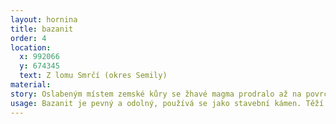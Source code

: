 ```yaml
---
layout: hornina
title: bazanit
order: 4
location:
  x: 992066
  y: 674345
  text: Z lomu Smrčí (okres Semily)
material: 
story: Oslabeným místem zemské kůry se žhavé magma prodralo až na povrch. V magmatu plavaly útržky hornin zemského pláště, tvořených hlavně zelenými krystaly olivínu. Z vulkánu hory Kozákov se vyvalil proud lávy, který zaplnil blízké říční údolí. Při chladnutí lávový proud rozpukal na nepravidelné svislé sloupce.
usage: Bazanit je pevný a odolný, používá se jako stavební kámen. Těží se v lomu, drtí se na menší kousky, které se pak třídí podle velikosti. Přidává se do betonových a asfaltových směsí pro stavební účely.
---
```



